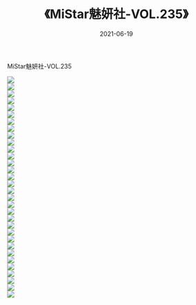 ﻿---
layout: post
title:  《MiStar魅妍社-VOL.235》
date:   2021-06-19
img: http://img.660000.xyz/Sharelink/网络美图/2021/MiStar魅妍社-VOL.235/000.jpg
categories: [美女, 清纯, 唯美]
---

MiStar魅妍社-VOL.235

  ![](http://img.660000.xyz/Sharelink/网络美图/2021/MiStar魅妍社-VOL.235/001.jpg) <br> ![](http://img.660000.xyz/Sharelink/网络美图/2021/MiStar魅妍社-VOL.235/002.jpg) <br> ![](http://img.660000.xyz/Sharelink/网络美图/2021/MiStar魅妍社-VOL.235/003.jpg) <br> ![](http://img.660000.xyz/Sharelink/网络美图/2021/MiStar魅妍社-VOL.235/004.jpg) <br> ![](http://img.660000.xyz/Sharelink/网络美图/2021/MiStar魅妍社-VOL.235/005.jpg) <br> ![](http://img.660000.xyz/Sharelink/网络美图/2021/MiStar魅妍社-VOL.235/006.jpg) <br> ![](http://img.660000.xyz/Sharelink/网络美图/2021/MiStar魅妍社-VOL.235/007.jpg) <br> ![](http://img.660000.xyz/Sharelink/网络美图/2021/MiStar魅妍社-VOL.235/008.jpg) <br> ![](http://img.660000.xyz/Sharelink/网络美图/2021/MiStar魅妍社-VOL.235/009.jpg) <br> ![](http://img.660000.xyz/Sharelink/网络美图/2021/MiStar魅妍社-VOL.235/010.jpg) <br> ![](http://img.660000.xyz/Sharelink/网络美图/2021/MiStar魅妍社-VOL.235/011.jpg) <br> ![](http://img.660000.xyz/Sharelink/网络美图/2021/MiStar魅妍社-VOL.235/012.jpg) <br> ![](http://img.660000.xyz/Sharelink/网络美图/2021/MiStar魅妍社-VOL.235/013.jpg) <br> ![](http://img.660000.xyz/Sharelink/网络美图/2021/MiStar魅妍社-VOL.235/014.jpg) <br> ![](http://img.660000.xyz/Sharelink/网络美图/2021/MiStar魅妍社-VOL.235/015.jpg) <br> ![](http://img.660000.xyz/Sharelink/网络美图/2021/MiStar魅妍社-VOL.235/016.jpg) <br> ![](http://img.660000.xyz/Sharelink/网络美图/2021/MiStar魅妍社-VOL.235/017.jpg) <br> ![](http://img.660000.xyz/Sharelink/网络美图/2021/MiStar魅妍社-VOL.235/018.jpg) <br> ![](http://img.660000.xyz/Sharelink/网络美图/2021/MiStar魅妍社-VOL.235/019.jpg) <br> ![](http://img.660000.xyz/Sharelink/网络美图/2021/MiStar魅妍社-VOL.235/020.jpg) <br> ![](http://img.660000.xyz/Sharelink/网络美图/2021/MiStar魅妍社-VOL.235/021.jpg) <br> ![](http://img.660000.xyz/Sharelink/网络美图/2021/MiStar魅妍社-VOL.235/022.jpg) <br> ![](http://img.660000.xyz/Sharelink/网络美图/2021/MiStar魅妍社-VOL.235/023.jpg) <br> ![](http://img.660000.xyz/Sharelink/网络美图/2021/MiStar魅妍社-VOL.235/024.jpg) <br> ![](http://img.660000.xyz/Sharelink/网络美图/2021/MiStar魅妍社-VOL.235/025.jpg) <br> ![](http://img.660000.xyz/Sharelink/网络美图/2021/MiStar魅妍社-VOL.235/026.jpg) <br> ![](http://img.660000.xyz/Sharelink/网络美图/2021/MiStar魅妍社-VOL.235/027.jpg) <br> ![](http://img.660000.xyz/Sharelink/网络美图/2021/MiStar魅妍社-VOL.235/028.jpg) <br> ![](http://img.660000.xyz/Sharelink/网络美图/2021/MiStar魅妍社-VOL.235/029.jpg) <br> ![](http://img.660000.xyz/Sharelink/网络美图/2021/MiStar魅妍社-VOL.235/030.jpg) <br> ![](http://img.660000.xyz/Sharelink/网络美图/2021/MiStar魅妍社-VOL.235/031.jpg) <br> ![](http://img.660000.xyz/Sharelink/网络美图/2021/MiStar魅妍社-VOL.235/032.jpg) <br>